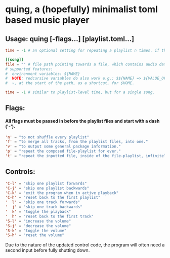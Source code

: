 # quing, a (hopefully) minimalist toml based music player

## Usage: quing [-flags...] [playlist.toml...]
```toml
time = -1 # an optional setting for repeating a playlist n times. if the number is below zero, it'll repeat infinitely

[[song]]
file = "" # file path pointing towards a file, which contains audio data.
# supported features:
#  environment variables: ${NAME}
#  NOTE: redcursive variables do also work e.g.: $${NAME} => ${VALUE_OF_NAME} => {VALUE_OF_VALUE_OF_NAME}
#  ~, at the start of the path, as a shortcut, for $HOME.

time = -1 # similar to playlist-level time, but for a single song.
```

## Flags:
#### All flags must be passed in before the playlist files and start with a dash ('-').
```toml
'n' = "to not shuffle every playlist"
'f' = "to merge all tracks, from the playlist files, into one."
'v' = "to output some general package information."
'p' = "repeat the composed file-playlist for ever."
't' = "repeat the inputted file, inside of the file-playlist, infinitely."
```

## Controls:
```toml
'C-l' = "skip one playlist forwards"
'C-j' = "skip one playlist backwards"
'C-k' = "exit the program when in active playback"
'C-h' = "reset back to the first playlist"
'  l' = "skip one track forwards"
'  j' = "skip one track backwards"
'  k' = "toggle the playback"
'  h' = "reset back to the first track"
'S-l' = "increase the volume"
'S-j' = "decrease the volume"
'S-k' = "toggle the volume"
'S-h' = "reset the volume"
```

Due to the nature of the updated control code, the program will often need a second input before fully shutting down.
